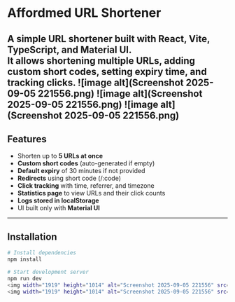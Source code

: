 # Affordmed URL Shortener

A simple URL shortener built with **React, Vite, TypeScript, and Material UI**.  
It allows shortening multiple URLs, adding custom short codes, setting expiry time, and tracking clicks.
![image alt](Screenshot 2025-09-05 221556.png)
![image alt](Screenshot 2025-09-05 221556.png)
![image alt](Screenshot 2025-09-05 221556.png)
---

## Features
- Shorten up to **5 URLs at once**
- **Custom short codes** (auto-generated if empty)
- **Default expiry** of 30 minutes if not provided
- **Redirects** using short code (/:code)
- **Click tracking** with time, referrer, and timezone
- **Statistics page** to view URLs and their click counts
- **Logs stored in localStorage**
- UI built only with **Material UI**

---

## Installation

```bash
# Install dependencies
npm install

# Start development server
npm run dev
<img width="1919" height="1014" alt="Screenshot 2025-09-05 221556" src="https://github.com/user-attachments/assets/b97d555c-c9a3-4ec2-9b33-123728c44e05" />
<img width="1919" height="1014" alt="Screenshot 2025-09-05 221556" src="https://github.com/user-attachments/assets/9d2b3576-6569-4f3f-a0ea-f98da4171880" />

